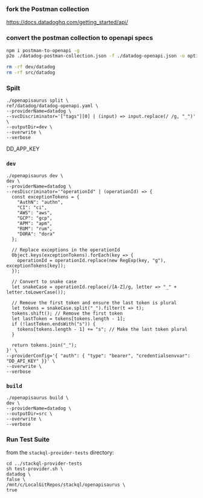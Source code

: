 ### fork the Postman collection
https://docs.datadoghq.com/getting_started/api/

### convert the postman collection to openapi specs
```bash
npm i postman-to-openapi -g
p2o ./datadog-postman-collection.json -f ./datadog-openapi.json -o options.json

rm -rf dev/datadog
rm -rf src/datadog
```

### Spilt
```
./openapisaurus split \
ref/datadog/datadog-openapi.yaml \
--providerName=datadog \
--svcDiscriminator='["tags"][0] | (input) => input.replace(/ /g, "_")' \
--outputDir=dev \
--overwrite \
--verbose
```

DD_APP_KEY 

### `dev`

```
./openapisaurus dev \
dev \
--providerName=datadog \
--resDiscriminator='"operationId" | (operationId) => {
  const exceptionTokens = {
    "AuthN": "authn",
    "CI": "ci",
    "AWS": "aws",
    "GCP": "gcp",
    "APM": "apm",
    "RUM": "rum",
    "DORA": "dora"
  };

  // Replace exceptions in the operationId
  Object.keys(exceptionTokens).forEach(key => {
    operationId = operationId.replace(new RegExp(key, "g"), exceptionTokens[key]);
  });

  // Convert to snake case
  let snakeCase = operationId.replace(/[A-Z]/g, letter => "_" + letter.toLowerCase());

  // Remove the first token and ensure the last token is plural
  let tokens = snakeCase.split("_").filter(t => t);
  tokens.shift(); // Remove the first token
  let lastToken = tokens[tokens.length - 1];
  if (!lastToken.endsWith("s")) {
    tokens[tokens.length - 1] += "s"; // Make the last token plural
  }

  return tokens.join("_");
}' \
--providerConfig='{ "auth": { "type": "bearer", "credentialsenvvar": "DD_API_KEY" }}' \
--overwrite \
--verbose
```


### `build`

```
./openapisaurus build \
dev \
--providerName=datadog \
--outputDir=src \
--overwrite \
--verbose
```

### Run Test Suite

from the `stackql-provider-tests` directory:

```
cd ../stackql-provider-tests
sh test-provider.sh \
datadog \
false \
/mnt/c/LocalGitRepos/stackql/openapisaurus \
true
```
